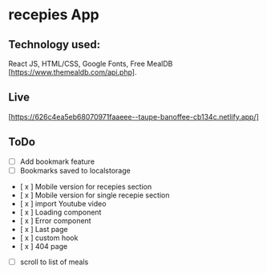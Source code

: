# recepies App

## Technology used:

React JS, HTML/CSS, Google Fonts, Free MealDB [https://www.themealdb.com/api.php].

## Live

[https://626c4ea5eb68070971faaeee--taupe-banoffee-cb134c.netlify.app/]

## ToDo

- [ ] Add bookmark feature
- [ ] Bookmarks saved to localstorage
- [ x ] Mobile version for recepies section
- [ x ] Mobile version for single recepie section
- [ x ] import Youtube video
- [ x ] Loading component
- [ x ] Error component
- [ x ] Last page
- [ x ] custom hook
- [ x ] 404 page
- [ ] scroll to list of meals
